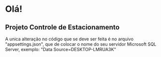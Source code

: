 # Olá!
## Projeto Controle de Estacionamento

A unica alteração no código que se deve ser feita é no arquivo "appsettings.json", que de colocar o nome do seu servidor Microsoft SQL Server, exemplo: "Data Source=DESKTOP-LMRUA3K"